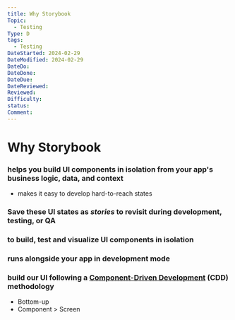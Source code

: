 ```yaml
---
title: Why Storybook
Topic:
  - Testing
Type: D
tags:
  - Testing
DateStarted: 2024-02-29
DateModified: 2024-02-29
DateDo:
DateDone:
DateDue:
DateReviewed:
Reviewed:
Difficulty:
status:
Comment:
---
```


# Why Storybook

### helps you build UI components in isolation from your app's business logic, data, and context

- makes it easy to develop hard-to-reach states

### Save these UI states as _stories_ to revisit during development, testing, or QA

### to build, test and visualize UI components in isolation

### runs alongside your app in development mode

### build our UI following a [Component-Driven Development](https://www.componentdriven.org/) (CDD) methodology

- Bottom-up
- Component > Screen
